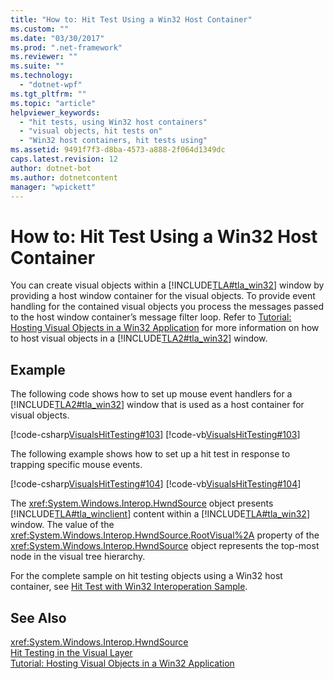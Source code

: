 ```yaml
---
title: "How to: Hit Test Using a Win32 Host Container"
ms.custom: ""
ms.date: "03/30/2017"
ms.prod: ".net-framework"
ms.reviewer: ""
ms.suite: ""
ms.technology: 
  - "dotnet-wpf"
ms.tgt_pltfrm: ""
ms.topic: "article"
helpviewer_keywords: 
  - "hit tests, using Win32 host containers"
  - "visual objects, hit tests on"
  - "Win32 host containers, hit tests using"
ms.assetid: 9491f7f3-d8ba-4573-a888-2f064d1349dc
caps.latest.revision: 12
author: dotnet-bot
ms.author: dotnetcontent
manager: "wpickett"
---
```

# How to: Hit Test Using a Win32 Host Container
You can create visual objects within a              [!INCLUDE[TLA#tla_win32](../../../../includes/tlasharptla-win32-md.md)] window by providing a host window container for the visual objects. To provide event handling for the contained visual objects you process the messages passed to the host window container’s message filter loop. Refer to              [Tutorial: Hosting Visual Objects in a Win32 Application](../../../../docs/framework/wpf/graphics-multimedia/tutorial-hosting-visual-objects-in-a-win32-application.md) for more information on how to host visual objects in a              [!INCLUDE[TLA2#tla_win32](../../../../includes/tla2sharptla-win32-md.md)] window.  
  
## Example  
 The following code shows how to set up mouse event handlers for a                      [!INCLUDE[TLA2#tla_win32](../../../../includes/tla2sharptla-win32-md.md)] window that is used as a host container for visual objects.  
  
 [!code-csharp[VisualsHitTesting#103](../../../../samples/snippets/csharp/VS_Snippets_Wpf/VisualsHitTesting/CSharp/MyWindow.cs#103)]
 [!code-vb[VisualsHitTesting#103](../../../../samples/snippets/visualbasic/VS_Snippets_Wpf/VisualsHitTesting/VisualBasic/MyWindow.vb#103)]  
  
 The following example shows how to set up a                   hit test in response to trapping specific mouse events.  
  
 [!code-csharp[VisualsHitTesting#104](../../../../samples/snippets/csharp/VS_Snippets_Wpf/VisualsHitTesting/CSharp/MyCircle.cs#104)]
 [!code-vb[VisualsHitTesting#104](../../../../samples/snippets/visualbasic/VS_Snippets_Wpf/VisualsHitTesting/VisualBasic/MyCircle.vb#104)]  
  
 The                      <xref:System.Windows.Interop.HwndSource> object presents                      [!INCLUDE[TLA#tla_winclient](../../../../includes/tlasharptla-winclient-md.md)] content within a                      [!INCLUDE[TLA#tla_win32](../../../../includes/tlasharptla-win32-md.md)] window. The value of the                      <xref:System.Windows.Interop.HwndSource.RootVisual%2A> property of the                      <xref:System.Windows.Interop.HwndSource> object represents the top-most node in the                     visual tree hierarchy.  
  
 For the complete sample on hit testing objects using a Win32 host container, see                      [Hit Test with Win32 Interoperation Sample](http://go.microsoft.com/fwlink/?LinkID=159995).  
  
## See Also  
 <xref:System.Windows.Interop.HwndSource>   
 [Hit Testing in the Visual Layer](../../../../docs/framework/wpf/graphics-multimedia/hit-testing-in-the-visual-layer.md)   
 [Tutorial: Hosting Visual Objects in a Win32 Application](../../../../docs/framework/wpf/graphics-multimedia/tutorial-hosting-visual-objects-in-a-win32-application.md)
